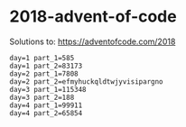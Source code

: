# 2018-advent-of-code

Solutions to: https://adventofcode.com/2018

```
day=1 part_1=585
day=1 part_2=83173
day=2 part_1=7808
day=2 part_2=efmyhuckqldtwjyvisipargno
day=3 part_1=115348
day=3 part_2=188
day=4 part_1=99911
day=4 part_2=65854
```
